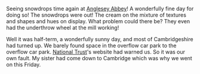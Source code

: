 Seeing snowdrops time again at [Anglesey Abbey](https://www.nationaltrust.org.uk/anglesey-abbey-gardens-and-lode-mill)! A wonderfully fine day for
doing so! The snowdrops were out! The cream on the mixture of textures and
shapes and hues on display. What problem could there be? They even had
the underthrow wheel at the mill working!

Well it was half-term, a wonderfully sunny day, and most of Cambridgeshire
had turned up. We barely found space in the overflow car park to the overflow
car park. [National Trust](https://www.nationaltrust.org.uk/)'s website had warned us. So it was our own fault.
My sister had come down to Cambridge which was why we went on this Friday.
